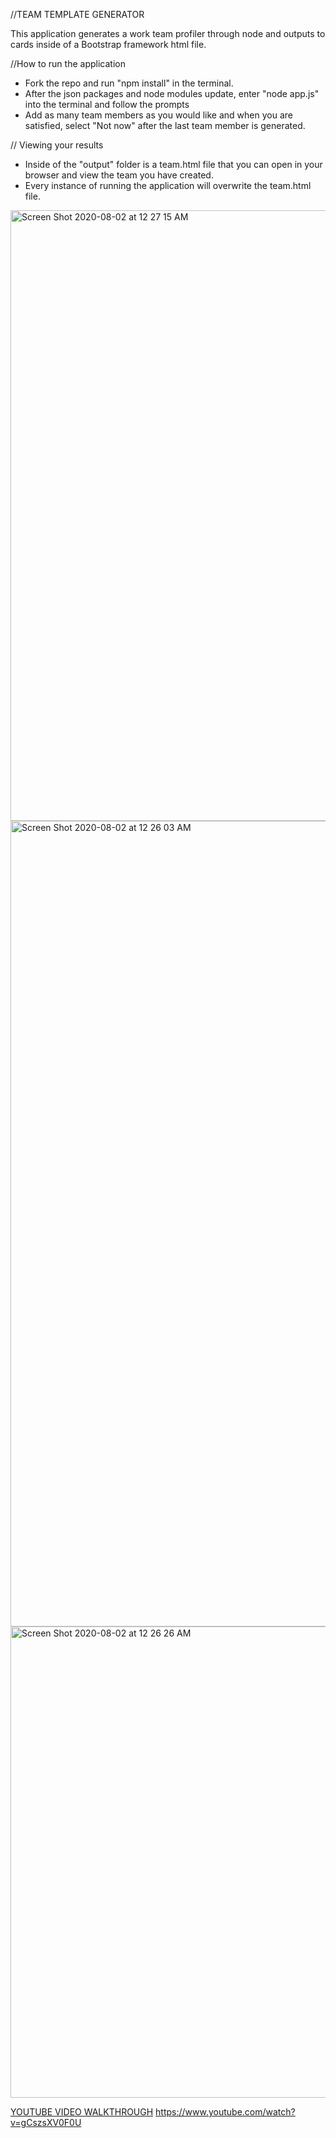 //TEAM TEMPLATE GENERATOR

This application generates a work team profiler through node and outputs to cards inside of a Bootstrap framework html file.

//How to run the application

* Fork the repo and run "npm install" in the terminal.
* After the json packages and node modules update, enter "node app.js" into the terminal and follow the prompts
* Add as many team members as you would like and when you are satisfied, select "Not now" after the last team member is generated.

// Viewing your results
* Inside of the "output" folder is a team.html file that you can open in your browser and view the team you have created.
* Every instance of running the application will overwrite the team.html file.

<img width="977" alt="Screen Shot 2020-08-02 at 12 27 15 AM" src="https://user-images.githubusercontent.com/64652517/89115545-78135e80-d457-11ea-8573-7884a84f8488.png">
<img width="1289" alt="Screen Shot 2020-08-02 at 12 26 03 AM" src="https://user-images.githubusercontent.com/64652517/89115546-79448b80-d457-11ea-9cfc-f0d8b3c17d09.png">
<img width="754" alt="Screen Shot 2020-08-02 at 12 26 26 AM" src="https://user-images.githubusercontent.com/64652517/89115547-79448b80-d457-11ea-9e20-e9abce023964.png">

<a href="https://www.youtube.com/watch?v=gCszsXV0F0U">YOUTUBE VIDEO WALKTHROUGH</a>
https://www.youtube.com/watch?v=gCszsXV0F0U